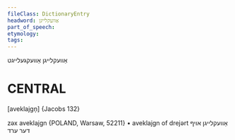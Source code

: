```yaml
---
fileClass: DictionaryEntry
headword: אַוועקלייגן
part_of_speech: 
etymology: 
tags: 
---
```

אַוועקלייגן
אַוועקגעלייגט

CENTRAL
========

[aveklajgn̩] {Jacobs 132}

zəx aveklajgn {POLAND, Warsaw, 52211}
	•	aveklajgn of drejərt אַוועקלייגן אויף דער ערד
